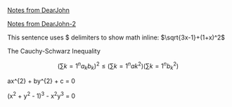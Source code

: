 
<a href="https://dearjohnsonny.github.io/Notes-from-DearJohn/">Notes from DearJohn</a>

<a href="https://dearjohnsonny.github.io/Notes-from-DearJohn-2/">Notes from DearJohn-2</a>

This sentence uses $ delimiters to show math inline: $\sqrt{3x-1}+(1+x)^2$

The Cauchy-Schwarz Inequality

$$\left( \sum{k=1}^n a_k b_k \right)^2 \leq \left( \sum{k=1}^n ak^2 \right) \left( \sum{k=1}^n b_k^2 \right)$$

ax^{2} + by^{2} + c = 0

(x<sup>2</sup> + y<sup>2</sup> - 1)<sup>3</sup> - x<sup>2</sup>y<sup>3</sup> = 0
